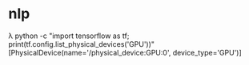 # nlp

λ python -c "import tensorflow as tf; print(tf.config.list_physical_devices('GPU'))"
[PhysicalDevice(name='/physical_device:GPU:0', device_type='GPU')]